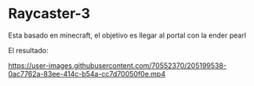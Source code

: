 # Raycaster-3

Esta basado en minecraft, el objetivo es llegar al portal con la ender pearl

El resultado:

https://user-images.githubusercontent.com/70552370/205199538-0ac7762a-83ee-414c-b54a-cc7d70050f0e.mp4

